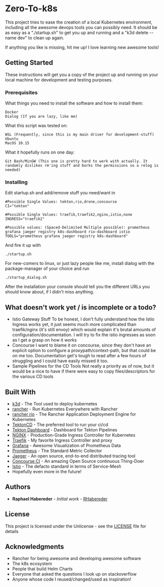 # Zero-To-k8s

This project tries to ease the creation of a local Kubernetes environment, including all the awesome devops tools you can possibly need. 
It should be as easy as a "./startup.sh" to get you up and running and a "k3d delete --name dev" to clean up again. 

If anything you like is missing, hit me up! I love learning new awesome tools!

## Getting Started

These instructions will get you a copy of the project up and running on your local machine for development and testing purposes. 


### Prerequisites

What things you need to install the software and how to install them:

```
Docker 
Dialog (If you are lazy, like me)
```

What this script was tested on:

```
WSL (Frequently, since this is my main driver for development-stuff)
Ubuntu
MacOS 10.15
```

What it hopefully runs on one day:

```
Git Bash/MinGW (This one is pretty hard to work with actually. It randomly dislikes rm'ing stuff and borks the permissions so a relog is needed)
```

### Installing

Edit startup.sh and add/remove stuff you need/want in

```
#Possible Single Values: tekton,rio,drone,concourse
CI="tekton"

#Possible Single Values: traefik,traefik2,nginx,istio,none
INGRESS="traefik2"

#Possible values: (Spaced-Delimited Multiple possible): prometheus grafana jaeger registry k8s-dashboard rio-dashboard istio
TOOLS="prometheus grafana jaeger registry k8s-dashboard"
```

And fire it up with 
```
./startup.sh
```

For new-comers to linux, or just lazy people like me, install dialog with the package-manager of your choice and run 
```
./startup_dialog.sh
```

After the installation your console should tell you the different URLs you should know about, if I didn't miss anything.

## What doesn't work yet / is incomplete or a todo?
* Istio Gateway Stuff
    To be honest, I don't fully understand how the Istio Ingress works yet, it just seems much more complicated than traefik/nginx (it's still envoy) which would explain it's brutal amounts of configuration/documentation. 
    I will try to fix the istio ingresses as soon as I get a grasp on how it works
* Concourse
    I want to blame it on concourse, since they don't have an explicit option to configure a proxypath/context-path, but that could be on me too. Documentation get's tough to read after a few hours of struggling and I could have easily missed it too.
* Sample Pipelines for the CD Tools
    Not really a priority as of now, but it would be a nice to have if there were easy to copy files/descriptors for the various CD tools

## Built With

* [k3d](https://github.com/rancher/k3d) - The Tool used to deploy kubernetes
* [rancher](https://rancher.com/) - Run Kubernetes Everywhere with Rancher
* [rancher rio](https://rio.io/) - The Rancher Application Deployment Engine for Kubernetes
* [TektonCD](https://github.com/tektoncd/pipeline) - The preferred tool to run your ci/cd
* [Tekton Dashboard](https://github.com/tektoncd/dashboard) - Dashboard for Tekton Pipelines
* [NGINX](https://www.nginx.com/products/nginx/kubernetes-ingress-controller/) - Production-Grade Ingress Controller for Kubernetes
* [Traefik](https://traefik.io/) - My favorite Ingress Controller and proxy
* [Grafana](https://maven.apache.org/) - Awesome Visualization of Prometheus Data
* [Prometheus](https://prometheus.io/) - The Standard Metric Collector
* [Jaeger](https://www.jaegertracing.io/) - An open source, end-to-end distributed tracing tool
* [Concourse CI](https://concourse-ci.org/) - An amazing Open Source continuous Thing-Doer
* [Istio](https://istio.io/) - The defacto standard in terms of Service-Mesh
* Hopefully even more in the future!

## Authors

* **Raphael Habereder** - *Initial work* - [RHabereder](https://github.com/RHabereder)

## License

This project is licensed under the Unlicense - see the [LICENSE](LICENSE) file for details

## Acknowledgments

* Rancher for being awesome and developing awesome software
* The k8s ecosystem 
* People that build Helm Charts
* Everyone that asked the questions I look up on stackoverflow
* Anyone whose code I reused/changed/used as inspiration!




